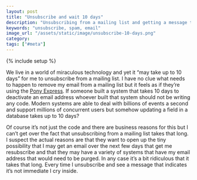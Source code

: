 ```yaml
---
layout: post
title: "Unsubscribe and wait 10 days"
description: "Unsubscribing from a mailing list and getting a message that it may take some time makes me cry inside."
keywords: "unsubscribe, spam, email"
image_url: "/assets/static/image/unsubscribe-10-days.png"
category:
tags: ["#meta"]
---
```

{% include setup %}

<amp-img src="{{ IMG_PATH }}unsubscribe-10-days.png" alt="Unsubscribe and wait 10 days" width="788" height="216" layout="responsive"></amp-img>

We live in a world of miraculous technology and yet it “may take up to 10 days” for me to unsubscribe from a mailing list. I have no clue what needs to happen to remove my email from a mailing list but it feels as if they’re using the [Pony Express](https://en.wikipedia.org/wiki/Pony_Express). If someone built a system that takes 10 days to deactivate an email address whoever built that system should not be writing any code. Modern systems are able to deal with billions of events a second and support millions of concurrent users but somehow updating a field in a database takes up to 10 days?

Of course it’s not just the code and there are business reasons for this but I can’t get over the fact that unsubscribing from a mailing list takes that long. I suspect the actual reasons are that they want to open up the tiny possibility that I may get an email over the next few days that get me resubscribe and that they may have a variety of systems that have my email address that would need to be purged. In any case it’s a bit ridiculous that it takes that long. Every time I unsubscribe and see a message that indicates it’s not immediate I cry inside.
